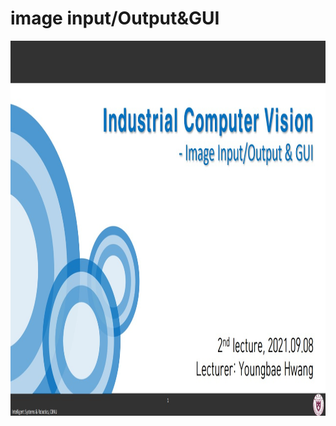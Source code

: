 # **image input/Output&GUI** 

<img src="./image input output.jpg"  width="800" height="600">
</p>

